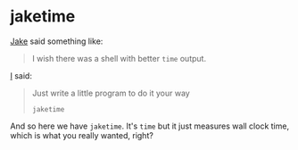 # jaketime

[Jake](https://github.com/grubernaut) said something like:

> I wish there was a shell with better `time` output.

[I](https://github.com/cbednarski) said:

> Just write a little program to do it your way
>
> `jaketime`

And so here we have `jaketime`. It's `time` but it just measures wall clock time, which is what you really wanted, right?